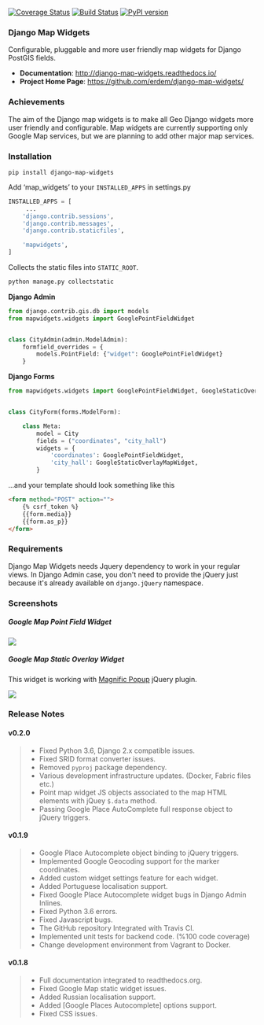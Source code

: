 [![Coverage Status](https://coveralls.io/repos/github/erdem/django-map-widgets/badge.svg?branch=master)](https://coveralls.io/github/erdem/django-map-widgets?branch=master)
[![Build Status](https://travis-ci.org/erdem/django-map-widgets.png)](https://travis-ci.org/erdem/django-map-widgets)
[![PyPI version](https://badge.fury.io/py/django-map-widgets.svg)](https://badge.fury.io/py/django-map-widgets)

### Django Map Widgets
Configurable, pluggable and more user friendly map widgets for Django PostGIS fields.

* **Documentation**: <a href="http://django-map-widgets.readthedocs.io/" target="_blank">http://django-map-widgets.readthedocs.io/</a>
* **Project Home Page**: <a href="https://github.com/erdem/django-map-widgets">https://github.com/erdem/django-map-widgets/</a>

### Achievements
The aim of the Django map widgets is to make all Geo Django widgets more user friendly and configurable. Map widgets are currently supporting only Google Map services, but we are planning to add other major map services.

### Installation

    pip install django-map-widgets


Add ‘map_widgets’ to your `INSTALLED_APPS` in settings.py

```python
INSTALLED_APPS = [
     ...
    'django.contrib.sessions',
    'django.contrib.messages',
    'django.contrib.staticfiles',

    'mapwidgets',
]
```

Collects the static files into `STATIC_ROOT`.

```bash
python manage.py collectstatic
```

**Django Admin**

```python
from django.contrib.gis.db import models
from mapwidgets.widgets import GooglePointFieldWidget


class CityAdmin(admin.ModelAdmin):
    formfield_overrides = {
        models.PointField: {"widget": GooglePointFieldWidget}
    }
```

**Django Forms**

```python
from mapwidgets.widgets import GooglePointFieldWidget, GoogleStaticOverlayMapWidget


class CityForm(forms.ModelForm):

    class Meta:
        model = City
        fields = ("coordinates", "city_hall")
        widgets = {
            'coordinates': GooglePointFieldWidget,
            'city_hall': GoogleStaticOverlayMapWidget,
        }
```

...and your template should look something like this

```html
<form method="POST" action="">
    {% csrf_token %}
    {{form.media}}
    {{form.as_p}}
</form>
```

### Requirements

Django Map Widgets needs Jquery dependency to work in your regular views. In Django Admin case, you don't need to provide the jQuery just because it's already available on ``django.jQuery`` namespace.

### Screenshots

##### Google Map Point Field Widget

![](https://cloud.githubusercontent.com/assets/1518272/26807500/ad0af4ea-4a4e-11e7-87d6-632f39e438f7.gif)

##### Google Map Static Overlay Widget
This widget is working with <a href="http://dimsemenov.com/plugins/magnific-popup/" target="_blank">Magnific Popup</a> jQuery plugin.

![](https://cloud.githubusercontent.com/assets/1518272/18732296/18f1813e-805a-11e6-8801-f1f48ed02a9c.png)


### Release Notes

#### v0.2.0

> -   Fixed Python 3.6, Django 2.x compatible issues. 
> -   Fixed SRID format converter issues. 
> -   Removed `pyproj` package dependency.
> -   Various development infrastructure updates. (Docker, Fabric files etc.)
> -   Point map widget JS objects associated to the map HTML elements with jQuey `$.data` method.
> -   Passing Google Place AutoComplete full response object to jQuery triggers.

#### v0.1.9

> -   Google Place Autocomplete object binding to jQuery triggers.
> -   Implemented Google Geocoding support for the marker coordinates.
> -   Added custom widget settings feature for each widget.
> -   Added Portuguese localisation support.
> -   Fixed Google Place Autocomplete widget bugs in Django Admin Inlines.
> -   Fixed Python 3.6 errors.
> -   Fixed Javascript bugs.
> -   The GitHub repository Integrated with Travis CI.
> -   Implemented unit tests for backend code. (%100 code coverage)
> -   Change development environment from Vagrant to Docker.


#### v0.1.8

> -   Full documentation integrated to readthedocs.org.
> -   Fixed Google Map static widget issues.
> -   Added Russian localisation support.
> -   Added [Google Places Autocomplete] options support.
> -   Fixed CSS issues.

